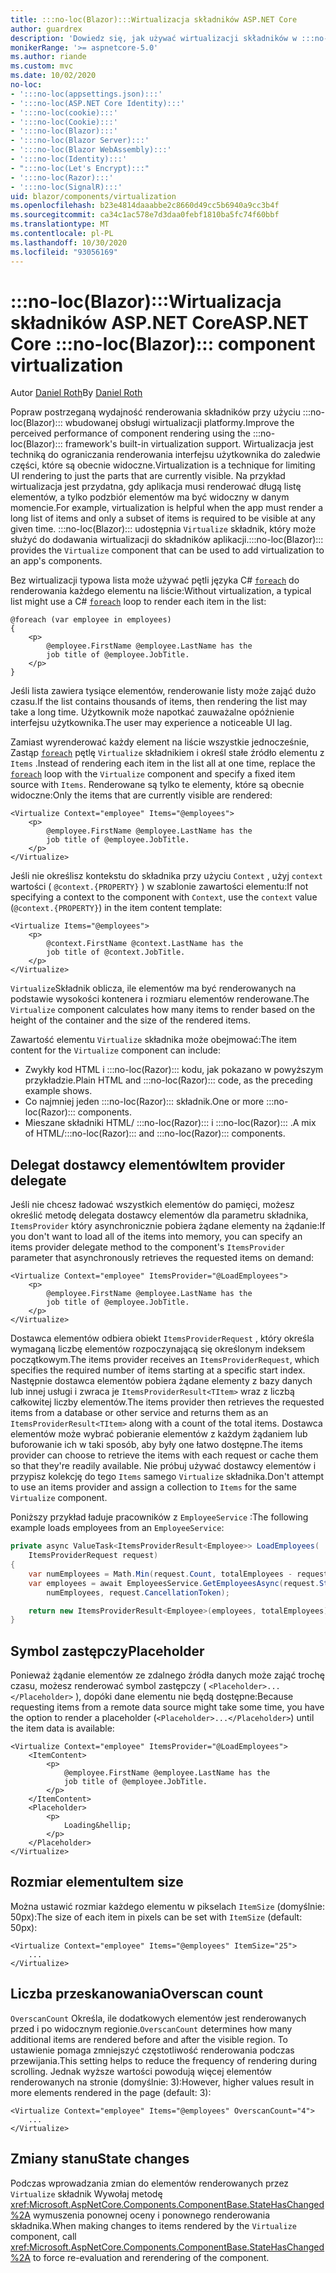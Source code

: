 ```yaml
---
title: :::no-loc(Blazor):::Wirtualizacja składników ASP.NET Core
author: guardrex
description: 'Dowiedz się, jak używać wirtualizacji składników w :::no-loc(Blazor)::: aplikacjach ASP.NET Core.'
monikerRange: '>= aspnetcore-5.0'
ms.author: riande
ms.custom: mvc
ms.date: 10/02/2020
no-loc:
- ':::no-loc(appsettings.json):::'
- ':::no-loc(ASP.NET Core Identity):::'
- ':::no-loc(cookie):::'
- ':::no-loc(Cookie):::'
- ':::no-loc(Blazor):::'
- ':::no-loc(Blazor Server):::'
- ':::no-loc(Blazor WebAssembly):::'
- ':::no-loc(Identity):::'
- ":::no-loc(Let's Encrypt):::"
- ':::no-loc(Razor):::'
- ':::no-loc(SignalR):::'
uid: blazor/components/virtualization
ms.openlocfilehash: b23e4814daaabbe2c8660d49cc5b6940a9cc3b4f
ms.sourcegitcommit: ca34c1ac578e7d3daa0febf1810ba5fc74f60bbf
ms.translationtype: MT
ms.contentlocale: pl-PL
ms.lasthandoff: 10/30/2020
ms.locfileid: "93056169"
---
```

# <a name="aspnet-core-no-locblazor-component-virtualization"></a><span data-ttu-id="a621b-103">:::no-loc(Blazor):::Wirtualizacja składników ASP.NET Core</span><span class="sxs-lookup"><span data-stu-id="a621b-103">ASP.NET Core :::no-loc(Blazor)::: component virtualization</span></span>

<span data-ttu-id="a621b-104">Autor [Daniel Roth](https://github.com/danroth27)</span><span class="sxs-lookup"><span data-stu-id="a621b-104">By [Daniel Roth](https://github.com/danroth27)</span></span>

<span data-ttu-id="a621b-105">Popraw postrzeganą wydajność renderowania składników przy użyciu :::no-loc(Blazor)::: wbudowanej obsługi wirtualizacji platformy.</span><span class="sxs-lookup"><span data-stu-id="a621b-105">Improve the perceived performance of component rendering using the :::no-loc(Blazor)::: framework's built-in virtualization support.</span></span> <span data-ttu-id="a621b-106">Wirtualizacja jest techniką do ograniczania renderowania interfejsu użytkownika do zaledwie części, które są obecnie widoczne.</span><span class="sxs-lookup"><span data-stu-id="a621b-106">Virtualization is a technique for limiting UI rendering to just the parts that are currently visible.</span></span> <span data-ttu-id="a621b-107">Na przykład wirtualizacja jest przydatna, gdy aplikacja musi renderować długą listę elementów, a tylko podzbiór elementów ma być widoczny w danym momencie.</span><span class="sxs-lookup"><span data-stu-id="a621b-107">For example, virtualization is helpful when the app must render a long list of items and only a subset of items is required to be visible at any given time.</span></span> <span data-ttu-id="a621b-108">:::no-loc(Blazor)::: udostępnia `Virtualize` składnik, który może służyć do dodawania wirtualizacji do składników aplikacji.</span><span class="sxs-lookup"><span data-stu-id="a621b-108">:::no-loc(Blazor)::: provides the `Virtualize` component that can be used to add virtualization to an app's components.</span></span>

<span data-ttu-id="a621b-109">Bez wirtualizacji typowa lista może używać pętli języka C# [`foreach`](/dotnet/csharp/language-reference/keywords/foreach-in) do renderowania każdego elementu na liście:</span><span class="sxs-lookup"><span data-stu-id="a621b-109">Without virtualization, a typical list might use a C# [`foreach`](/dotnet/csharp/language-reference/keywords/foreach-in) loop to render each item in the list:</span></span>

```razor
@foreach (var employee in employees)
{
    <p>
        @employee.FirstName @employee.LastName has the 
        job title of @employee.JobTitle.
    </p>
}
```

<span data-ttu-id="a621b-110">Jeśli lista zawiera tysiące elementów, renderowanie listy może zająć dużo czasu.</span><span class="sxs-lookup"><span data-stu-id="a621b-110">If the list contains thousands of items, then rendering the list may take a long time.</span></span> <span data-ttu-id="a621b-111">Użytkownik może napotkać zauważalne opóźnienie interfejsu użytkownika.</span><span class="sxs-lookup"><span data-stu-id="a621b-111">The user may experience a noticeable UI lag.</span></span>

<span data-ttu-id="a621b-112">Zamiast wyrenderować każdy element na liście wszystkie jednocześnie, Zastąp [`foreach`](/dotnet/csharp/language-reference/keywords/foreach-in) pętlę `Virtualize` składnikiem i określ stałe źródło elementu z `Items` .</span><span class="sxs-lookup"><span data-stu-id="a621b-112">Instead of rendering each item in the list all at one time, replace the [`foreach`](/dotnet/csharp/language-reference/keywords/foreach-in) loop with the `Virtualize` component and specify a fixed item source with `Items`.</span></span> <span data-ttu-id="a621b-113">Renderowane są tylko te elementy, które są obecnie widoczne:</span><span class="sxs-lookup"><span data-stu-id="a621b-113">Only the items that are currently visible are rendered:</span></span>

```razor
<Virtualize Context="employee" Items="@employees">
    <p>
        @employee.FirstName @employee.LastName has the 
        job title of @employee.JobTitle.
    </p>
</Virtualize>
```

<span data-ttu-id="a621b-114">Jeśli nie określisz kontekstu do składnika przy użyciu `Context` , użyj `context` wartości ( `@context.{PROPERTY}` ) w szablonie zawartości elementu:</span><span class="sxs-lookup"><span data-stu-id="a621b-114">If not specifying a context to the component with `Context`, use the `context` value (`@context.{PROPERTY}`) in the item content template:</span></span>

```razor
<Virtualize Items="@employees">
    <p>
        @context.FirstName @context.LastName has the 
        job title of @context.JobTitle.
    </p>
</Virtualize>
```

<span data-ttu-id="a621b-115">`Virtualize`Składnik oblicza, ile elementów ma być renderowanych na podstawie wysokości kontenera i rozmiaru elementów renderowane.</span><span class="sxs-lookup"><span data-stu-id="a621b-115">The `Virtualize` component calculates how many items to render based on the height of the container and the size of the rendered items.</span></span>

<span data-ttu-id="a621b-116">Zawartość elementu `Virtualize` składnika może obejmować:</span><span class="sxs-lookup"><span data-stu-id="a621b-116">The item content for the `Virtualize` component can include:</span></span>

* <span data-ttu-id="a621b-117">Zwykły kod HTML i :::no-loc(Razor)::: kodu, jak pokazano w powyższym przykładzie.</span><span class="sxs-lookup"><span data-stu-id="a621b-117">Plain HTML and :::no-loc(Razor)::: code, as the preceding example shows.</span></span>
* <span data-ttu-id="a621b-118">Co najmniej jeden :::no-loc(Razor)::: składnik.</span><span class="sxs-lookup"><span data-stu-id="a621b-118">One or more :::no-loc(Razor)::: components.</span></span>
* <span data-ttu-id="a621b-119">Mieszane składniki HTML/ :::no-loc(Razor)::: i :::no-loc(Razor)::: .</span><span class="sxs-lookup"><span data-stu-id="a621b-119">A mix of HTML/:::no-loc(Razor)::: and :::no-loc(Razor)::: components.</span></span>

## <a name="item-provider-delegate"></a><span data-ttu-id="a621b-120">Delegat dostawcy elementów</span><span class="sxs-lookup"><span data-stu-id="a621b-120">Item provider delegate</span></span>

<span data-ttu-id="a621b-121">Jeśli nie chcesz ładować wszystkich elementów do pamięci, możesz określić metodę delegata dostawcy elementów dla parametru składnika, `ItemsProvider` który asynchronicznie pobiera żądane elementy na żądanie:</span><span class="sxs-lookup"><span data-stu-id="a621b-121">If you don't want to load all of the items into memory, you can specify an items provider delegate method to the component's `ItemsProvider` parameter that asynchronously retrieves the requested items on demand:</span></span>

```razor
<Virtualize Context="employee" ItemsProvider="@LoadEmployees">
    <p>
        @employee.FirstName @employee.LastName has the 
        job title of @employee.JobTitle.
    </p>
</Virtualize>
```

<span data-ttu-id="a621b-122">Dostawca elementów odbiera obiekt `ItemsProviderRequest` , który określa wymaganą liczbę elementów rozpoczynającą się określonym indeksem początkowym.</span><span class="sxs-lookup"><span data-stu-id="a621b-122">The items provider receives an `ItemsProviderRequest`, which specifies the required number of items starting at a specific start index.</span></span> <span data-ttu-id="a621b-123">Następnie dostawca elementów pobiera żądane elementy z bazy danych lub innej usługi i zwraca je `ItemsProviderResult<TItem>` wraz z liczbą całkowitej liczby elementów.</span><span class="sxs-lookup"><span data-stu-id="a621b-123">The items provider then retrieves the requested items from a database or other service and returns them as an `ItemsProviderResult<TItem>` along with a count of the total items.</span></span> <span data-ttu-id="a621b-124">Dostawca elementów może wybrać pobieranie elementów z każdym żądaniem lub buforowanie ich w taki sposób, aby były one łatwo dostępne.</span><span class="sxs-lookup"><span data-stu-id="a621b-124">The items provider can choose to retrieve the items with each request or cache them so that they're readily available.</span></span> <span data-ttu-id="a621b-125">Nie próbuj używać dostawcy elementów i przypisz kolekcję do tego `Items` samego `Virtualize` składnika.</span><span class="sxs-lookup"><span data-stu-id="a621b-125">Don't attempt to use an items provider and assign a collection to `Items` for the same `Virtualize` component.</span></span>

<span data-ttu-id="a621b-126">Poniższy przykład ładuje pracowników z `EmployeeService` :</span><span class="sxs-lookup"><span data-stu-id="a621b-126">The following example loads employees from an `EmployeeService`:</span></span>

```csharp
private async ValueTask<ItemsProviderResult<Employee>> LoadEmployees(
    ItemsProviderRequest request)
{
    var numEmployees = Math.Min(request.Count, totalEmployees - request.StartIndex);
    var employees = await EmployeesService.GetEmployeesAsync(request.StartIndex, 
        numEmployees, request.CancellationToken);

    return new ItemsProviderResult<Employee>(employees, totalEmployees);
}
```

## <a name="placeholder"></a><span data-ttu-id="a621b-127">Symbol zastępczy</span><span class="sxs-lookup"><span data-stu-id="a621b-127">Placeholder</span></span>

<span data-ttu-id="a621b-128">Ponieważ żądanie elementów ze zdalnego źródła danych może zająć trochę czasu, możesz renderować symbol zastępczy ( `<Placeholder>...</Placeholder>` ), dopóki dane elementu nie będą dostępne:</span><span class="sxs-lookup"><span data-stu-id="a621b-128">Because requesting items from a remote data source might take some time, you have the option to render a placeholder (`<Placeholder>...</Placeholder>`) until the item data is available:</span></span>

```razor
<Virtualize Context="employee" ItemsProvider="@LoadEmployees">
    <ItemContent>
        <p>
            @employee.FirstName @employee.LastName has the 
            job title of @employee.JobTitle.
        </p>
    </ItemContent>
    <Placeholder>
        <p>
            Loading&hellip;
        </p>
    </Placeholder>
</Virtualize>
```

## <a name="item-size"></a><span data-ttu-id="a621b-129">Rozmiar elementu</span><span class="sxs-lookup"><span data-stu-id="a621b-129">Item size</span></span>

<span data-ttu-id="a621b-130">Można ustawić rozmiar każdego elementu w pikselach `ItemSize` (domyślnie: 50px):</span><span class="sxs-lookup"><span data-stu-id="a621b-130">The size of each item in pixels can be set with `ItemSize` (default: 50px):</span></span>

```razor
<Virtualize Context="employee" Items="@employees" ItemSize="25">
    ...
</Virtualize>
```

## <a name="overscan-count"></a><span data-ttu-id="a621b-131">Liczba przeskanowania</span><span class="sxs-lookup"><span data-stu-id="a621b-131">Overscan count</span></span>

<span data-ttu-id="a621b-132">`OverscanCount` Określa, ile dodatkowych elementów jest renderowanych przed i po widocznym regionie.</span><span class="sxs-lookup"><span data-stu-id="a621b-132">`OverscanCount` determines how many additional items are rendered before and after the visible region.</span></span> <span data-ttu-id="a621b-133">To ustawienie pomaga zmniejszyć częstotliwość renderowania podczas przewijania.</span><span class="sxs-lookup"><span data-stu-id="a621b-133">This setting helps to reduce the frequency of rendering during scrolling.</span></span> <span data-ttu-id="a621b-134">Jednak wyższe wartości powodują więcej elementów renderowanych na stronie (domyślnie: 3):</span><span class="sxs-lookup"><span data-stu-id="a621b-134">However, higher values result in more elements rendered in the page (default: 3):</span></span>

```razor
<Virtualize Context="employee" Items="@employees" OverscanCount="4">
    ...
</Virtualize>
```

## <a name="state-changes"></a><span data-ttu-id="a621b-135">Zmiany stanu</span><span class="sxs-lookup"><span data-stu-id="a621b-135">State changes</span></span>

<span data-ttu-id="a621b-136">Podczas wprowadzania zmian do elementów renderowanych przez `Virtualize` składnik Wywołaj metodę <xref:Microsoft.AspNetCore.Components.ComponentBase.StateHasChanged%2A> wymuszenia ponownej oceny i ponownego renderowania składnika.</span><span class="sxs-lookup"><span data-stu-id="a621b-136">When making changes to items rendered by the `Virtualize` component, call <xref:Microsoft.AspNetCore.Components.ComponentBase.StateHasChanged%2A> to force re-evaluation and rerendering of the component.</span></span>
